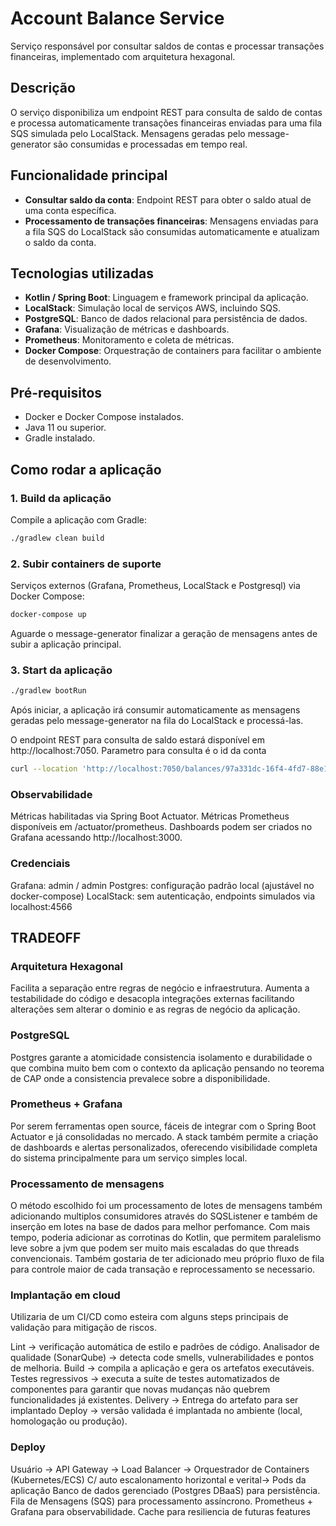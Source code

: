 # Account Balance Service

Serviço responsável por consultar saldos de contas e processar transações financeiras, implementado com arquitetura hexagonal.

## Descrição

O serviço disponibiliza um endpoint REST para consulta de saldo de contas e processa automaticamente transações financeiras enviadas para uma fila SQS simulada pelo LocalStack. Mensagens geradas pelo message-generator são consumidas e processadas em tempo real.

## Funcionalidade principal

- **Consultar saldo da conta**: Endpoint REST para obter o saldo atual de uma conta específica.
- **Processamento de transações financeiras**: Mensagens enviadas para a fila SQS do LocalStack são consumidas automaticamente e atualizam o saldo da conta.

## Tecnologias utilizadas

- **Kotlin / Spring Boot**: Linguagem e framework principal da aplicação.
- **LocalStack**: Simulação local de serviços AWS, incluindo SQS.
- **PostgreSQL**: Banco de dados relacional para persistência de dados.
- **Grafana**: Visualização de métricas e dashboards.
- **Prometheus**: Monitoramento e coleta de métricas.
- **Docker Compose**: Orquestração de containers para facilitar o ambiente de desenvolvimento.

## Pré-requisitos

- Docker e Docker Compose instalados.
- Java 11 ou superior.
- Gradle instalado.

## Como rodar a aplicação

### 1. Build da aplicação

Compile a aplicação com Gradle:

```bash
./gradlew clean build
```

### 2. Subir containers de suporte

Serviços externos (Grafana, Prometheus, LocalStack e Postgresql) via Docker Compose:

```bash
docker-compose up
```
Aguarde o message-generator finalizar a geração de mensagens antes de subir a aplicação principal.


### 3. Start da aplicação

```bash
./gradlew bootRun
```

Após iniciar, a aplicação irá consumir automaticamente as mensagens geradas pelo message-generator na fila do LocalStack e processá-las.

O endpoint REST para consulta de saldo estará disponível em http://localhost:7050. Parametro para consulta é o id da conta

```bash
curl --location 'http://localhost:7050/balances/97a331dc-16f4-4fd7-88e1-923d1d216eb4'
```

### Observabilidade

Métricas habilitadas via Spring Boot Actuator.
Métricas Prometheus disponíveis em /actuator/prometheus.
Dashboards podem ser criados no Grafana acessando http://localhost:3000.

### Credenciais
Grafana: admin / admin
Postgres: configuração padrão local (ajustável no docker-compose)
LocalStack: sem autenticação, endpoints simulados via localhost:4566

## TRADEOFF

### Arquitetura Hexagonal

Facilita a separação entre regras de negócio e infraestrutura.
Aumenta a testabilidade do código e desacopla integrações externas 
facilitando alterações sem alterar o dominio e as regras de negócio da aplicação.

### PostgreSQL

Postgres garante a atomicidade consistencia isolamento e durabilidade o que combina muito bem
com o contexto da aplicação pensando no teorema de CAP onde a consistencia prevalece sobre a disponibilidade.

### Prometheus + Grafana

Por serem ferramentas open source, fáceis de integrar com o Spring Boot Actuator e já consolidadas no mercado. 
A stack também permite a criação de dashboards e alertas personalizados, oferecendo visibilidade completa do sistema principalmente para um serviço simples local.

### Processamento de mensagens

O método escolhido foi um processamento de lotes de mensagens também adicionando multiplos consumidores através do SQSListener e também de inserção em lotes na base de dados para melhor perfomance.
Com mais tempo, poderia adicionar as corrotinas do Kotlin, que permitem paralelismo leve sobre a jvm que podem ser muito mais escaladas do que threads convencionais.
Também gostaria de ter adicionado meu próprio fluxo de fila para controle maior de cada transação e reprocessamento se necessario.

### Implantação em cloud

Utilizaria de um CI/CD como esteira com alguns steps principais de validação para mitigação de riscos.

Lint → verificação automática de estilo e padrões de código.
Analisador de qualidade (SonarQube) → detecta code smells, vulnerabilidades e pontos de melhoria.
Build → compila a aplicação e gera os artefatos executáveis.
Testes regressivos → executa a suíte de testes automatizados de componentes para garantir que novas mudanças não quebrem funcionalidades já existentes.
Delivery -> Entrega do artefato para ser implantado
Deploy → versão validada é implantada no ambiente (local, homologação ou produção).

### Deploy

Usuário → API Gateway → Load Balancer → Orquestrador de Containers (Kubernetes/ECS) C/ auto escalonamento horizontal e verital→ Pods da aplicação
Banco de dados gerenciado (Postgres DBaaS) para persistência.
Fila de Mensagens (SQS) para processamento assíncrono.
Prometheus + Grafana para observabilidade.
Cache para resiliencia de futuras features